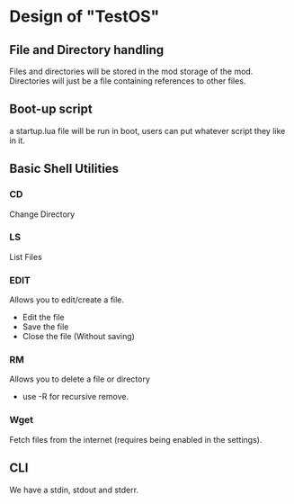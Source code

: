 # Design of "TestOS"

## File and Directory handling

Files and directories will be stored in the mod storage of the mod. Directories
will just be a file containing references to other files.

## Boot-up script

a startup.lua file will be run in boot, users can put whatever script they like
in it.

## Basic Shell Utilities

### CD

Change Directory

### LS

List Files

### EDIT

Allows you to edit/create a file.

- Edit the file
- Save the file
- Close the file (Without saving)

### RM

Allows you to delete a file or directory

- use -R for recursive remove.

### Wget

Fetch files from the internet (requires being enabled in the settings).

## CLI

We have a stdin, stdout and stderr.
